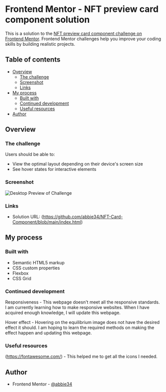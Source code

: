 # Frontend Mentor - NFT preview card component solution

This is a solution to the [NFT preview card component challenge on Frontend Mentor](https://www.frontendmentor.io/challenges/nft-preview-card-component-SbdUL_w0U). Frontend Mentor challenges help you improve your coding skills by building realistic projects. 

## Table of contents

- [Overview](#overview)
  - [The challenge](#the-challenge)
  - [Screenshot](#screenshot)
  - [Links](#links)
- [My process](#my-process)
  - [Built with](#built-with)
  - [Continued development](#continued-development)
  - [Useful resources](#useful-resources)
- [Author](#author)

## Overview

### The challenge

Users should be able to:

- View the optimal layout depending on their device's screen size
- See hover states for interactive elements

### Screenshot

![Desktop Preview of Challenge](https://github.com/abbie34/NFT-Preview-Card-Component/blob/main/MyDesktopPreview.png)

### Links

- Solution URL: (https://github.com/abbie34/NFT-Card-Component/blob/main/index.html)

## My process

### Built with

- Semantic HTML5 markup
- CSS custom properties
- Flexbox
- CSS Grid

### Continued development

Responsiveness - 
This webpage doesn't meet all the responsive standards. I am currently learning how to make responsive websites. When I have acquired enough knowledge, I will update this webpage. 

Hover effect - 
Hovering on the equilibrium image does not have the desired effect it should. I am hoping to learn the required methods on making the effect happen and updating this webpage.


### Useful resources

(https://fontawesome.com/) - This helped me to get all the icons I needed.


## Author

- Frontend Mentor - [@abbie34](https://www.frontendmentor.io/profile/abbie34)

